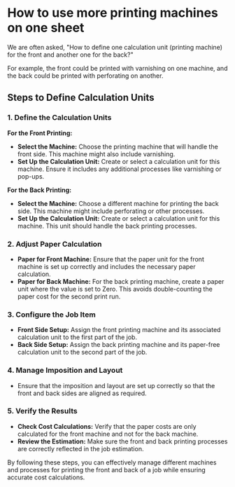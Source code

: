 # How to use more printing machines on one sheet

We are often asked, "How to define one calculation unit (printing machine) for the front and another one for the back?" 

For example, the front could be printed with varnishing on one machine, and the back could be printed with perforating on another.

## Steps to Define Calculation Units

### 1. Define the Calculation Units

**For the Front Printing:**
- **Select the Machine:** Choose the printing machine that will handle the front side. This machine might also include varnishing.
- **Set Up the Calculation Unit:** Create or select a calculation unit for this machine. Ensure it includes any additional processes like varnishing or pop-ups.

**For the Back Printing:**
- **Select the Machine:** Choose a different machine for printing the back side. This machine might include perforating or other processes.
- **Set Up the Calculation Unit:** Create or select a calculation unit for this machine. This unit should handle the back printing processes.

### 2. Adjust Paper Calculation

- **Paper for Front Machine:** Ensure that the paper unit for the front machine is set up correctly and includes the necessary paper calculation.
- **Paper for Back Machine:** For the back printing machine, create a paper unit where the value is set to Zero. This avoids double-counting the paper cost for the second print run.

### 3. Configure the Job Item

- **Front Side Setup:** Assign the front printing machine and its associated calculation unit to the first part of the job.
- **Back Side Setup:** Assign the back printing machine and its paper-free calculation unit to the second part of the job.

### 4. Manage Imposition and Layout

- Ensure that the imposition and layout are set up correctly so that the front and back sides are aligned as required.

### 5. Verify the Results

- **Check Cost Calculations:** Verify that the paper costs are only calculated for the front machine and not for the back machine.
- **Review the Estimation:** Make sure the front and back printing processes are correctly reflected in the job estimation.

By following these steps, you can effectively manage different machines and processes for printing the front and back of a job while ensuring accurate cost calculations.
